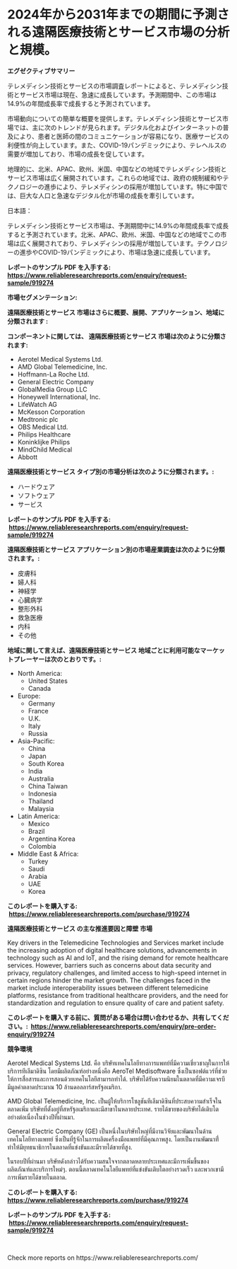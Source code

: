 <p><h1>2024年から2031年までの期間に予測される遠隔医療技術とサービス市場の分析と規模。</h1></p><p><strong>エグゼクティブサマリー</strong></p>
<p><p>テレメディシン技術とサービスの市場調査レポートによると、テレメディシン技術とサービス市場は現在、急速に成長しています。予測期間中、この市場は14.9%の年間成長率で成長すると予測されています。</p><p>市場動向についての簡単な概要を提供します。テレメディシン技術とサービス市場では、主に次のトレンドが見られます。デジタル化およびインターネットの普及により、患者と医師の間のコミュニケーションが容易になり、医療サービスの利便性が向上しています。また、COVID-19パンデミックにより、テレヘルスの需要が増加しており、市場の成長を促しています。</p><p>地理的に、北米、APAC、欧州、米国、中国などの地域でテレメディシン技術とサービス市場は広く展開されています。これらの地域では、政府の規制緩和やテクノロジーの進歩により、テレメディシンの採用が増加しています。特に中国では、巨大な人口と急速なデジタル化が市場の成長を牽引しています。</p><p>日本語：</p><p>テレメディシン技術とサービス市場は、予測期間中に14.9%の年間成長率で成長すると予測されています。北米、APAC、欧州、米国、中国などの地域でこの市場は広く展開されており、テレメディシンの採用が増加しています。テクノロジーの進歩やCOVID-19パンデミックにより、市場は急速に成長しています。</p></p>
<p><strong>レポートのサンプル PDF を入手する: <a href="https://www.reliableresearchreports.com/enquiry/request-sample/919274">https://www.reliableresearchreports.com/enquiry/request-sample/919274</a></strong></p>
<p><strong>市場セグメンテーション:</strong></p>
<p><strong> 遠隔医療技術とサービス 市場はさらに概要、展開、アプリケーション、地域に分類されます :</strong></p>
<p><strong>コンポーネントに関しては、 遠隔医療技術とサービス 市場は次のように分類されます: &nbsp;</strong></p>
<p><ul><li>Aerotel Medical Systems Ltd.</li><li>AMD Global Telemedicine, Inc.</li><li>Hoffmann-La Roche Ltd.</li><li>General Electric Company</li><li>GlobalMedia Group LLC</li><li>Honeywell International, Inc.</li><li>LifeWatch AG</li><li>McKesson Corporation</li><li>Medtronic plc</li><li>OBS Medical Ltd.</li><li>Philips Healthcare</li><li>Koninklijke Philips</li><li>MindChild Medical</li><li>Abbott</li></ul></p>
<p><strong> 遠隔医療技術とサービス タイプ別の市場分析は次のように分類されます。:</strong></p>
<p><ul><li>ハードウェア</li><li>ソフトウェア</li><li>サービス</li></ul></p>
<p><strong>レポートのサンプル PDF を入手する: &nbsp;<a href="https://www.reliableresearchreports.com/enquiry/request-sample/919274">https://www.reliableresearchreports.com/enquiry/request-sample/919274</a></strong></p>
<p><strong> 遠隔医療技術とサービス アプリケーション別の市場産業調査は次のように分類されます。:</strong></p>
<p><ul><li>皮膚科</li><li>婦人科</li><li>神経学</li><li>心臓病学</li><li>整形外科</li><li>救急医療</li><li>内科</li><li>その他</li></ul></p>
<p><strong>地域に関して言えば、遠隔医療技術とサービス 地域ごとに利用可能なマーケットプレーヤーは次のとおりです。:</strong></p>
<p><ul>
    <li>
        North America:
        <ul>
            <li>United States</li>
            <li>Canada</li>
        </ul>
    </li>
    <li>
        Europe:
        <ul>
            <li>Germany</li>
            <li>France</li>
            <li>U.K.</li>
            <li>Italy</li>
            <li>Russia</li>
        </ul>
    </li>
    <li>
        Asia-Pacific:
        <ul>
            <li>China</li>
            <li>Japan</li>
            <li>South Korea</li>
            <li>India</li>
            <li>Australia</li>
            <li>China Taiwan</li>
            <li>Indonesia</li>
            <li>Thailand</li>
            <li>Malaysia</li>
        </ul>
    </li>
    <li>
        Latin America:
        <ul>
            <li>Mexico</li>
            <li>Brazil</li>
            <li>Argentina Korea</li>
            <li>Colombia</li>
        </ul>
    </li>
    <li>
        Middle East & Africa:
        <ul>
            <li>Turkey</li>
            <li>Saudi</li>
            <li>Arabia</li>
            <li>UAE</li>
            <li>Korea</li>
        </ul>
    </li>
    </ul></p>
<p><strong>このレポートを購入する: &nbsp;<a href="https://www.reliableresearchreports.com/purchase/919274">https://www.reliableresearchreports.com/purchase/919274</a></strong></p>
<p><strong>遠隔医療技術とサービス の主な推進要因と障壁 市場</strong></p>
<p><p>Key drivers in the Telemedicine Technologies and Services market include the increasing adoption of digital healthcare solutions, advancements in technology such as AI and IoT, and the rising demand for remote healthcare services. However, barriers such as concerns about data security and privacy, regulatory challenges, and limited access to high-speed internet in certain regions hinder the market growth. The challenges faced in the market include interoperability issues between different telemedicine platforms, resistance from traditional healthcare providers, and the need for standardization and regulation to ensure quality of care and patient safety.</p></p>
<p><strong>このレポートを購入する前に、質問がある場合は問い合わせるか、共有してください。:&nbsp; <a href="https://www.reliableresearchreports.com/enquiry/pre-order-enquiry/919274">https://www.reliableresearchreports.com/enquiry/pre-order-enquiry/919274</a></strong></p>
<p><strong>競争環境</strong></p>
<p><p>Aerotel Medical Systems Ltd. คือ บริษัทเทคโนโลยีทางการแพทย์ที่มีความเชี่ยวชาญในการให้บริการทีเลีมาดิซิน โดยมีผลิตภัณฑ์อย่างหนึ่งคือ AeroTel Medisoftware ซึ่งเป็นซอฟต์แวร์ที่ช่วยให้การสื่อสารและการสอนด้วยเทคโนโลยีสามารถทำได้. บริษัทได้รับความนิยมในตลาดที่มีความเจรบี มีมูลค่าตลาดประมาณ 10 ล้านดอลลาร์สหรัฐอเมริกา.</p><p>AMD Global Telemedicine, Inc. เป็นผู้ให้บริการโซลูชันทีเลีมาดิซินที่ประสบความสำเร็จในตลาดเพิ่ม บริษัทที่ตั้งอยู่ที่สหรัฐอเมริกาและมีสาขาในหลายประเทศ. รายได้ขายของบริษัทได้เติบโตอย่างต่อเนื่องในช่วงปีที่ผ่านมา.</p><p>General Electric Company (GE) เป็นหนึ่งในบริษัทใหญ่ที่มีงานวิจัยและพัฒนาในด้านเทคโนโลยีทางแพทย์ ซึ่งเป็นที่รู้จักในการผลิตเครื่องมือแพทย์ที่มีคุณภาพสูง. โดยเป็นงานพัฒนาท่ี่ทำให้มียุทธนาธิการในตลาดที่แข่งขันและมีรายได้ขายที่สูง.</p><p>ในรอบปีที่ผ่านมา บริษัทดังกล่าวได้รับความสนใจจากตลาดหลายประเทศและมีการเพิ่มขึ้นของผลิตภัณฑ์และบริการใหม่ๆ. ตอนนี้ตลาดเทคโนโลยีแพทย์ที่แข่งขันเติบโตอย่างรวดเร็ว และพวกเขามีการเพิ่มรายได้ขายในตลาด.</p></p>
<p><strong>このレポートを購入する: &nbsp; <a href="https://www.reliableresearchreports.com/purchase/919274">https://www.reliableresearchreports.com/purchase/919274</a></strong></p>
<p><strong>レポートのサンプル PDF を入手する: &nbsp;<a href="https://www.reliableresearchreports.com/enquiry/request-sample/919274">https://www.reliableresearchreports.com/enquiry/request-sample/919274</a></strong><strong></strong></p>
<p>&nbsp;</p>
<p>Check more reports on https://www.reliableresearchreports.com/</p>